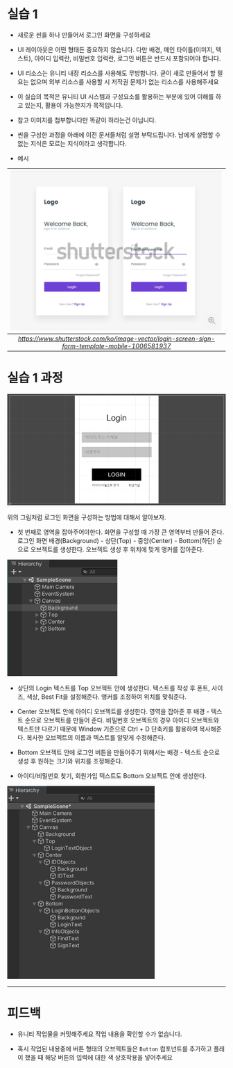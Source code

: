 # 실습 1

* 새로운 씬을 하나 만들어서 로그인 화면을 구성하세요

* UI 레이아웃은 어떤 형태든 중요하지 않습니다. 다만 배경, 메인 타이틀(이미지, 텍스트), 아이디 입력란, 비밀번호 입력란, 로그인 버튼은 반드시 포함되어야 합니다.

* UI 리소스는 유니티 내장 리소스를 사용해도 무방합니다. 굳이 새로 만들어서 할 필요는 없으며 외부 리소스를 사용할 시 저작권 문제가 없는 리소스를 사용해주세요

* 이 실습의 목적은 유니티 UI 시스템과 구성요소를 활용하는 부분에 있어 이해를 하고 있는지, 활용이 가능한지가 목적입니다.

* 참고 이미지를 첨부합니다만 똑같이 하라는건 아닙니다.

* 씬을 구성한 과정을 아래에 이전 문서들처럼 설명 부탁드립니다. 남에게 설명할 수 없는 지식은 모르는 지식이라고 생각합니다.

* 예시

| ![](./Images/UIPractice_1.PNG) |
|:--:|
| *https://www.shutterstock.com/ko/image-vector/login-screen-sign-form-template-mobile-1006581937* |



# 실습 1 과정

![](./Images/Unity_Test_1.png)

위의 그림처럼 로그인 화면을 구성하는 방법에 대해서 알아보자.

* 첫 번째로 영역을 잡아주어야한다. 화면을 구성할 때 가장 큰 영역부터 만들어 준다. 로그인 화면 배경(Background) - 상단(Top) - 중앙(Center) - Bottom(하단) 순으로 오브젝트를 생성한다. 오브젝트 생성 후 위치에 맞게 앵커를 잡아준다.

![](./Images/Unity_Test_2.png)

* 상단의 Login 텍스트를 Top 오브젝트 안에 생성한다. 텍스트를 작성 후 폰트, 사이즈, 색상, Best Fit을 설정해준다. 앵커를 조정하여 위치를 맞춰준다.

* Center 오브젝트 안에 아이디 오브젝트를 생성한다. 영역을 잡아준 후 배경 - 텍스트 순으로 오브젝트를 만들어 준다. 비밀번호 오브젝트의 경우 아이디 오브젝트와 텍스트만 다르기 때문에 Window 기준으로 Ctrl + D 단축키를 활용하여 복사해준다. 복사한 오브젝트의 이름과 텍스트를 알맞게 수정해준다.

* Bottom 오브젝트 안에 로그인 버튼을 만들어주기 위해서는 배경 - 텍스트 순으로 생성 후 원하는 크기와 위치를 조정해준다.

* 아이디/비밀번호 찾기, 회원가입 텍스트도 Bottom 오브젝트 안에 생성한다.

![](./Images/Unity_Test_4.png)

-----

# 피드백

* 유니티 작업물을 커밋해주세요 작업 내용을 확인할 수가 없습니다.

* 혹시 작업된 내용중에 버튼 형태의 오브젝트들은 `Button` 컴포넌트를 추가하고 플레이 했을 때 해당 버튼의 입력에 대한 색 상호작용을 넣어주세요
